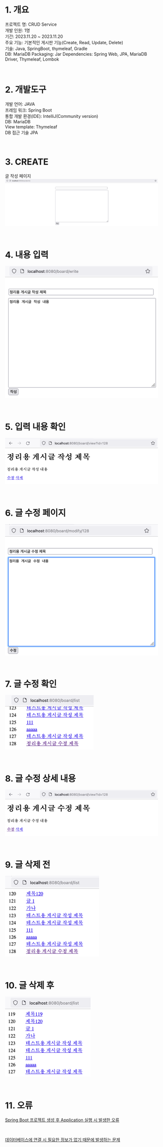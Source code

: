 # 1. 개요
프로젝트 명: CRUD Service  
개발 인원: 1명  
기간: 2023.11.20 ~ 2023.11.20  
주요 기능: 기본적인 게시판 기능(Create, Read, Update, Delete)  
기술: Java, SpringBoot, thymeleaf, Gradle  
DB: MariaDB
Packaging: Jar
Dependencies: Spring Web, JPA, MariaDB Driver, Thymeleaf, Lombok

<br>

# 2. 개발도구
개발 언어: JAVA  
프레임 워크: Spring Boot  
통합 개발 환경(IDE): IntelliJ(Community version)  
DB: MariaDB  
View template: Thymeleaf  
DB 접근 기술 JPA  

<br>

# 3. CREATE
글 작성 페이지  
![글작성](images/글_작성.png)

<br>

# 4. 내용 입력  
![글 내용 입력](images/글_작성_내용입력.png)

<br>

# 5. 입력 내용 확인  
![글 내용 확인](images/글_상세내용.png)

<br>

# 6. 글 수정 페이지  
![글 수정](images/글_수정.png)

<br>

# 7. 글 수정 확인  
![글 수정 확인](images/글_수정_확인.png)

<br>

# 8. 글 수정 상세 내용  
![글 수정 상세 내용](images/글_수정_상세내용.png)

<br>

# 9. 글 삭제 전  
![글 삭제 전](images/글_삭제전.png)

<br>

# 10. 글 삭제 후  
![글 삭제 후](images/글_삭제후.png)

<br>

# 11. 오류
[Spring Boot 프로젝트 생성 후 Application 실행 시 발생한 오류](https://build-enough.tistory.com/341)  

<br>

[데이터베이스에 연결 시 필요한 정보가 없기 때문에 발생하는 문제](https://build-enough.tistory.com/342)